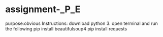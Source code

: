 # assignment-_P_E
purpose:obvious
Instructions:
download python 3.
open terminal and run the following
pip install beautifulsoup4
pip install requests

